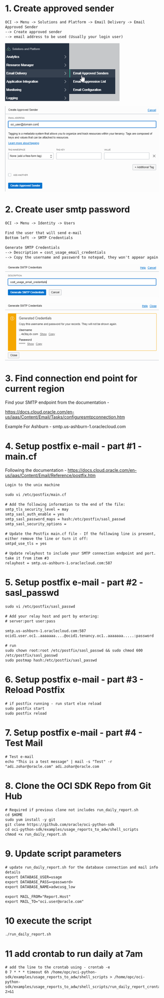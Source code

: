 # 1. Create approved sender
```
OCI -> Menu -> Solutions and Platform -> Email Delivery -> Email Approved Sender
--> Create approved sender
--> email address to be used (Usually your login user)
```

![](img/report_01.png)

![](img/report_02.png)

# 2. Create user smtp password
```
OCI -> Menu -> Identity -> Users

Find the user that will send e-mail
Bottom left -> SMTP Credentials 

Generate SMTP Credentials
--> Description = cost_usage_email_credentials
--> Copy the username and password to notepad, they won't appear again
```


![](img/report_03.png)

![](img/report_04.png)

# 3. Find connection end point for current region

Find your SMTP endpoint from the documentation - 

https://docs.cloud.oracle.com/en-us/iaas/Content/Email/Tasks/configuresmtpconnection.htm

Example For Ashburn - smtp.us-ashburn-1.oraclecloud.com

# 4. Setup postfix e-mail - part #1 - main.cf

Following the documentation - https://docs.cloud.oracle.com/en-us/iaas/Content/Email/Reference/postfix.htm

```
Login to the unix machine

sudo vi /etc/postfix/main.cf

# Add the following information to the end of the file:
smtp_tls_security_level = may 
smtp_sasl_auth_enable = yes 
smtp_sasl_password_maps = hash:/etc/postfix/sasl_passwd 
smtp_sasl_security_options =

# Update the Postfix main.cf file - If the following line is present, either remove the line or turn it off:
smtpd_use_tls = yes

# Update relayhost to include your SMTP connection endpoint and port. take it from item #3
relayhost = smtp.us-ashburn-1.oraclecloud.com:587	
```

# 5. Setup postfix e-mail - part #2 - sasl_passwd

```
sudo vi /etc/postfix/sasl_passwd

# Add your relay host and port by entering:
# server:port user:pass

smtp.us-ashburn-1.oraclecloud.com:587 ocid1.user.oc1..aaaaaaa....@ocid1.tenancy.oc1..aaaaaaa.....:password

# run
sudo chown root:root /etc/postfix/sasl_passwd && sudo chmod 600 /etc/postfix/sasl_passwd
sudo postmap hash:/etc/postfix/sasl_passwd
```

# 6. Setup postfix e-mail - part #3 - Reload Postfix

```
# if postfix running - run start else reload
sudo postfix start
sudo postfix reload
```

# 7. Setup postfix e-mail - part #4 - Test Mail

```
# Test e-mail
echo "This is a test message" | mail -s "Test" -r "adi.zohar@oracle.com" adi.zohar@oracle.com
```

# 8. Clone the OCI SDK Repo from Git Hub 

```
# Required if previous clone not includes run_daily_report.sh
cd $HOME
sudo yum install -y git
git clone https://github.com/oracle/oci-python-sdk
cd oci-python-sdk/examples/usage_reports_to_adw/shell_scripts
chmod +x run_daily_report.sh
```

# 9. Update script parameters

```
# update run_daily_report.sh for the database connection and mail info details
export DATABASE_USER=usage
export DATABASE_PASS=<password>
export DATABASE_NAME=adwcusg_low

export MAIL_FROM="Report.Host"
export MAIL_TO="oci.user@oracle.com"
```

# 10 execute the script

```
./run_daily_report.sh
```

# 11 add crontab to run daily at 7am

```
# add the line to the crontab using - crontab -e
0 7 * * * timeout 6h /home/opc/oci-python-sdk/examples/usage_reports_to_adw/shell_scripts > /home/opc/oci-python-sdk/examples/usage_reports_to_adw/shell_scripts/run_daily_report_crontab_run.txt 2>&1
```
